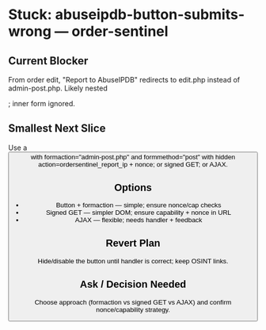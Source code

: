 # Stuck: abuseipdb-button-submits-wrong — order-sentinel

## Current Blocker
From order edit, "Report to AbuseIPDB" redirects to edit.php instead of admin-post.php. Likely nested <form>; inner form ignored.

## Smallest Next Slice
Use a <button> with formaction="admin-post.php" and formmethod="post" with hidden action=ordersentinel_report_ip + nonce; or signed GET; or AJAX.

## Options
- Button + formaction — simple; ensure nonce/cap checks
- Signed GET — simpler DOM; ensure capability + nonce in URL
- AJAX — flexible; needs handler + feedback

## Revert Plan
Hide/disable the button until handler is correct; keep OSINT links.

## Ask / Decision Needed
Choose approach (formaction vs signed GET vs AJAX) and confirm nonce/capability strategy.
